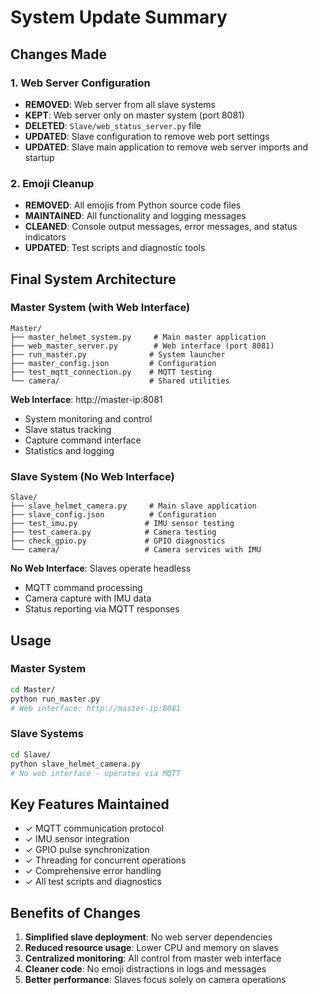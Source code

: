 # System Update Summary

## Changes Made

### 1. Web Server Configuration
- **REMOVED**: Web server from all slave systems
- **KEPT**: Web server only on master system (port 8081)
- **DELETED**: `Slave/web_status_server.py` file
- **UPDATED**: Slave configuration to remove web port settings
- **UPDATED**: Slave main application to remove web server imports and startup

### 2. Emoji Cleanup
- **REMOVED**: All emojis from Python source code files
- **MAINTAINED**: All functionality and logging messages
- **CLEANED**: Console output messages, error messages, and status indicators
- **UPDATED**: Test scripts and diagnostic tools

## Final System Architecture

### Master System (with Web Interface)
```
Master/
├── master_helmet_system.py     # Main master application
├── web_master_server.py        # Web interface (port 8081)
├── run_master.py              # System launcher
├── master_config.json         # Configuration
├── test_mqtt_connection.py    # MQTT testing
└── camera/                    # Shared utilities
```

**Web Interface**: http://master-ip:8081
- System monitoring and control
- Slave status tracking  
- Capture command interface
- Statistics and logging

### Slave System (No Web Interface)
```
Slave/
├── slave_helmet_camera.py     # Main slave application  
├── slave_config.json          # Configuration
├── test_imu.py               # IMU sensor testing
├── test_camera.py            # Camera testing
├── check_gpio.py             # GPIO diagnostics
└── camera/                   # Camera services with IMU
```

**No Web Interface**: Slaves operate headless
- MQTT command processing
- Camera capture with IMU data
- Status reporting via MQTT responses

## Usage

### Master System
```bash
cd Master/
python run_master.py
# Web interface: http://master-ip:8081
```

### Slave Systems  
```bash
cd Slave/
python slave_helmet_camera.py
# No web interface - operates via MQTT
```

## Key Features Maintained
- ✓ MQTT communication protocol
- ✓ IMU sensor integration  
- ✓ GPIO pulse synchronization
- ✓ Threading for concurrent operations
- ✓ Comprehensive error handling
- ✓ All test scripts and diagnostics

## Benefits of Changes
1. **Simplified slave deployment**: No web server dependencies
2. **Reduced resource usage**: Lower CPU and memory on slaves
3. **Centralized monitoring**: All control from master web interface
4. **Cleaner code**: No emoji distractions in logs and messages
5. **Better performance**: Slaves focus solely on camera operations 